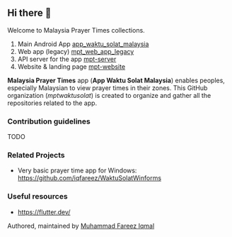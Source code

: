 ## Hi there 👋

Welcome to Malaysia Prayer Times collections.

1. Main Android App [app_waktu_solat_malaysia](https://github.com/mptwaktusolat/app_waktu_solat_malaysia)
1. Web app (legacy) [mpt_web_app_legacy](https://github.com/mptwaktusolat/mpt_web_app_legacy)
1. API server for the app [mpt-server](https://github.com/mptwaktusolat/mpt-server)
1. Website & landing page [mpt-website](https://github.com/mptwaktusolat/mpt-website)

**Malaysia Prayer Times** app (**App Waktu Solat Malaysia**) enables peoples, especially Malaysian to view prayer times in their zones. This GitHub organization (_mptwaktusolat_) is created to organize and gather all the repositories related to the app.

### Contribution guidelines

TODO

### Related Projects
- Very basic prayer time app for Windows: https://github.com/iqfareez/WaktuSolatWinforms

### Useful resources 

* https://flutter.dev/

Authored, maintained by [Muhammad Fareez Iqmal](https://iqfareez.com/)
